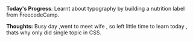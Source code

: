 **Today's Progress**: Learnt about typography by building a nutrition label from FreecodeCamp.

**Thoughts:** Busy day ,went to meet wife , so left little time to learn today , thats why only did single topic in CSS.

